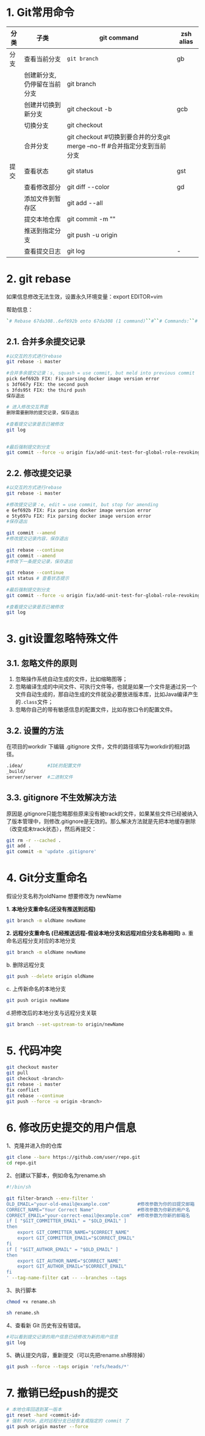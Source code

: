# 1. Git常用命令

| 分类 | 子类                        | git command                                                  | zsh alias |
| ---- | --------------------------- | ------------------------------------------------------------ | --------- |
| 分支 | 查看当前分支                | `git branch`                                                 | gb        |
|      | 创建新分支,仍停留在当前分支 | git branch <new branch>                                      |           |
|      | 创建并切换到新分支          | git checkout -b <new branch>                                 | gcb       |
|      | 切换分支                    | git checkout <branch>                                        |           |
|      | 合并分支                    | git checkout <branch> #切换到要合并的分支git merge –no-ff <to be merged branch> #合并指定分支到当前分支 |           |
| 提交 | 查看状态                    | git status                                                   | gst       |
|      | 查看修改部分                | git diff --color                                             | gd        |
|      | 添加文件到暂存区            | git add --all                                                |           |
|      | 提交本地仓库                | git commit -m "<message>"                                    |           |
|      | 推送到指定分支              | git push -u origin <branch>                                  |           |
|      | 查看提交日志                | git log                                                      | -         |

# 2. git rebase

如果信息修改无法生效，设置永久环境变量：export EDITOR=vim

帮助信息：

```bash
`# Rebase 67da308..6ef692b onto 67da308 (1 command)``#``# Commands:``# p, pick = use commit``# r, reword = use commit, but edit the commit message``# e, edit = use commit, but stop for amending``# s, squash = use commit, but meld into previous commit``# f, fixup = like "squash", but discard this commit's log message``# x, exec = run command (the rest of the line) using shell``# d, drop = remove commit``#``# These lines can be re-ordered; they are executed from top to bottom.``#``# If you remove a line here THAT COMMIT WILL BE LOST.``#``# However, if you remove everything, the rebase will be aborted.``#``# Note that empty commits are commented out`
```

## 2.1. 合并多余提交记录

```bash
#以交互的方式进行rebase
git rebase -i master
 
#合并多余提交记录：s, squash = use commit, but meld into previous commit
pick 6ef692b FIX: Fix parsing docker image version error
s 3df667y FIX: the second push
s 3fds95t FIX: the third push
保存退出
 
# 进入修改交互界面
删除需要删除的提交记录，保存退出
 
#查看提交记录是否已被修改
git log
 
 
#最后强制提交到分支
git commit --force -u origin fix/add-unit-test-for-global-role-revoking
```

## 2.2. 修改提交记录

```bash
#以交互的方式进行rebase
git rebase -i master
 
#修改提交记录：e, edit = use commit, but stop for amending
e 6ef692b FIX: Fix parsing docker image version error
e 5ty697u FIX: Fix parsing docker image version error
#保存退出
 
git commit --amend
#修改提交记录内容，保存退出
 
git rebase --continue
git commit --amend
#修改下一条提交记录，保存退出
 
git rebase --continue
git status # 查看状态提示
 
#最后强制提交到分支
git commit --force -u origin fix/add-unit-test-for-global-role-revoking
 
#查看提交记录是否已被修改
git log
```

# 3. git设置忽略特殊文件

## 3.1. 忽略文件的原则

1. 忽略操作系统自动生成的文件，比如缩略图等；
2. 忽略编译生成的中间文件、可执行文件等，也就是如果一个文件是通过另一个文件自动生成的，那自动生成的文件就没必要放进版本库，比如Java编译产生的`.class`文件；
3. 忽略你自己的带有敏感信息的配置文件，比如存放口令的配置文件。

## 3.2. 设置的方法

在项目的workdir 下编辑 .gitignore 文件，文件的路径填写为workdir的相对路径。

```bash
.idea/         #IDE的配置文件
_build/
server/server  #二进制文件
```

## 3.3. gitignore 不生效解决方法

原因是.gitignore只能忽略那些原来没有被track的文件，如果某些文件已经被纳入了版本管理中，则修改.gitignore是无效的。那么解决方法就是先把本地缓存删除（改变成未track状态），然后再提交：

```bash
git rm -r --cached .
git add .
git commit -m 'update .gitignore'
```

# 4. Git分支重命名

假设分支名称为oldName
想要修改为 newName

**1. 本地分支重命名(还没有推送到远程)**

```bash
git branch -m oldName newName
```

**2. 远程分支重命名 (已经推送远程-假设本地分支和远程对应分支名称相同)**
a. 重命名远程分支对应的本地分支

```bash
git branch -m oldName newName
```

b. 删除远程分支

```bash
git push --delete origin oldName
```

c. 上传新命名的本地分支

```bash
git push origin newName
```

d.把修改后的本地分支与远程分支关联

```bash
git branch --set-upstream-to origin/newName
```

# 5. 代码冲突

```bash
git checkout master
git pull
git checkout <branch>
git rebase -i master
fix conflict
git rebase --continue
git push --force -u origin <branch>
```

# 6. 修改历史提交的用户信息

1、克隆并进入你的仓库

```bash
git clone --bare https://github.com/user/repo.git
cd repo.git
```

2、创建以下脚本，例如命名为rename.sh

```bash
#!/bin/sh
 
git filter-branch --env-filter '
OLD_EMAIL="your-old-email@example.com"          #修改参数为你的旧提交邮箱
CORRECT_NAME="Your Correct Name"                #修改参数为你新的用户名
CORRECT_EMAIL="your-correct-email@example.com"  #修改参数为你新的邮箱名
if [ "$GIT_COMMITTER_EMAIL" = "$OLD_EMAIL" ]
then
    export GIT_COMMITTER_NAME="$CORRECT_NAME"
    export GIT_COMMITTER_EMAIL="$CORRECT_EMAIL"
fi
if [ "$GIT_AUTHOR_EMAIL" = "$OLD_EMAIL" ]
then
    export GIT_AUTHOR_NAME="$CORRECT_NAME"
    export GIT_AUTHOR_EMAIL="$CORRECT_EMAIL"
fi
' --tag-name-filter cat -- --branches --tags
```

3、执行脚本

```bash
chmod +x rename.sh

sh rename.sh
```

4、查看新 Git 历史有没有错误。

```bash
#可以看到提交记录的用户信息已经修改为新的用户信息
git log 
```

5、确认提交内容，重新提交（可以先把rename.sh移除掉）

```bash
git push --force --tags origin 'refs/heads/*'
```

# 7. 撤销已经push的提交

```bash
# 本地仓库回退到某一版本
git reset -hard <commit-id>
# 强制 PUSH，此时远程分支已经恢复成指定的 commit 了
git push origin master --force
```
